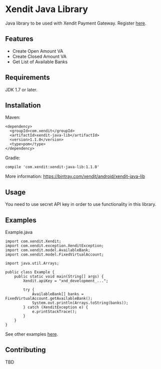 # Xendit Java Library
Java library to be used with Xendit Payment Gateway. Register [here](http://dashboard.xendit.co/auth/register).

## Features
- Create Open Amount VA
- Create Closed Amount VA
- Get List of Available Banks

## Requirements
JDK 1.7 or later.

## Installation
Maven:
```
<dependency>
  <groupId>com.xendit</groupId>
  <artifactId>xendit-java-lib</artifactId>
  <version>1.1.0</version>
  <type>pom</type>
</dependency>
```

Gradle:
```
compile 'com.xendit:xendit-java-lib:1.1.0'
```

More information: https://bintray.com/xendit/android/xendit-java-lib

## Usage
You need to use secret API key in order to use functionality in this library.

## Examples
Example.java
```
import com.xendit.Xendit;
import com.xendit.exception.XenditException;
import com.xendit.model.AvailableBank;
import com.xendit.model.FixedVirtualAccount;

import java.util.Arrays;

public class Example {
    public static void main(String[] args) {
        Xendit.apiKey = "xnd_development_...";

        try {
            AvailableBank[] banks = FixedVirtualAccount.getAvailableBank();
            System.out.println(Arrays.toString(banks));
        } catch (XenditException e) {
            e.printStackTrace();
        }
    }
}
```

See other examples [here](https://github.com/xendit/xendit-java-library/tree/master/xendit-java-library-example/src/main/java).

## Contributing
TBD

